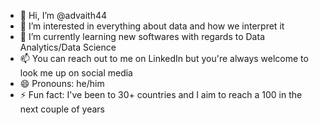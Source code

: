 - 👋 Hi, I’m @advaith44 
- 👀 I’m interested in everything about data and how we interpret it
- 🌱 I’m currently learning new softwares with regards to Data Analytics/Data Science
- 📫 You can reach out to me on LinkedIn but you're always welcome to look me up on social media
- 😄 Pronouns: he/him
- ⚡ Fun fact: I've been to 30+ countries and I aim to reach a 100 in the next couple of years

<!---
advaith44/advaith44 is a ✨ special ✨ repository because its `README.md` (this file) appears on your GitHub profile.
You can click the Preview link to take a look at your changes.
--->
